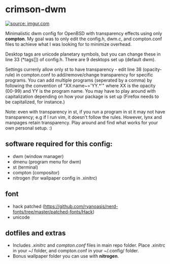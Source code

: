 # crimson-dwm

<a href="https://imgur.com/4PRP2i0"><img src="https://i.imgur.com/4PRP2i0.png" title="source: imgur.com" /></a>

Minimalistic dwm config for OpenBSD with transparency effects using only **compton**. My goal was to only edit the config.h, dwm.c, and compton.conf files to achieve what I was looking for to minimize overhead. 

Desktop tags are unicode planetary symbols, but you can change these in line 33 (*tags[]) of config.h. There are 9 desktops set up (default dwm).

Settings currenly allow only st to have transparency - edit line 38 (opacity-rule) in compton.conf to add/remove/change transparency for specific programs. You can add multiple programs (seperated by a comma) by following the convention of "XX:name~='YY.*'" where XX is the opacity (00-99) and YY is the program name. You may have to play around with capitalization depending on how your package is set up (Firefox needs to be capitalized, for instance.)

Note: even with transparency in st, if you run a program in st it may not have transparency; e.g if I run vim, it doesn't follow the rules. However, lynx and manpages retain transparency. Play around and find what works for your own personal setup. :) 

## software required for this config:
- dwm (window manager)
- dmenu (program menu for dwm)
- st (terminal) 
- compton (compositor)
- nitrogen (for wallpaper config in .xinitrc)

## font
- hack patched (https://github.com/ryanoasis/nerd-fonts/tree/master/patched-fonts/Hack)
- unicode

## dotfiles and extras
- Includes *.xinitrc* and *compton.conf* files in main repo folder. Place .xinitrc in your ~/ folder, and compton.conf in your ~/.config/ folder.
- Bonus wallpaper folder you can use with **nitrogen**.
